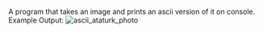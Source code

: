 A program that takes an image and prints an ascii version of it on console.
Example Output: 
![ascii_ataturk_photo](https://github.com/aatakansalar/oylesine_python/blob/master/ascii_img_gen_v1/example.png)
